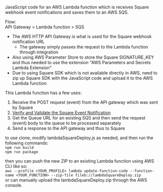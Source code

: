 JavaScript code for an AWS Lambda function which is receives Square webhook event notifications and saves them to an AWS SQS.<br>


Flow:<br>
API Gateway > Lambda function > SQS

* The AWS HTTP API Gateway is what is used for the Square webhook notification URL
  * The gateway simply passes the request to the Lambda function through integration
* Also using AWS Parameter Store to store the Square SIGNATURE_KEY and thus needed to use the extension "AWS Parameters and Secrets Lambda Extension"
* Due to using Square SDK which is not available directly in AWS, need to zip up Square SDK with the JavaScript code and upload it to the AWS Lambda function

This Lambda function has a few uses:
1. Receive the POST request (event) from the API gateway which was sent by Square
2. [Verify and Validate the Square Event Notification](https://developer.squareup.com/docs/webhooks/step3validate)
3. Get the Queue URL for an existing SQS and then send the request (event) body to the queue to be processed separately
4. Send a response to the API gateway and thus to Square

to use clone, modify lambdaSquareDeploy.js as needed, and then run the following commands:<br>
`npm run build` <br>
`npm run package`

then you can push the new ZIP to an existing Lambda function using AWS CLI like so:<br>
`aws --profile <YOUR_PROFILE> lambda update-function-code --function-name <YOUR_FUNCTION> --zip-file fileb://lambdaSquareDeploy.zip`
<br>or can manually upload the lambdaSquareDeploy.zip through the AWS console.
